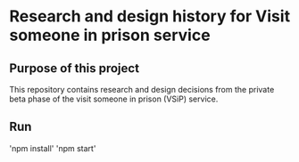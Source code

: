 # Research and design history for Visit someone in prison service

## Purpose of this project

This repository contains research and design decisions from the private beta phase of the visit someone in prison (VSiP) service.

## Run

'npm install'
'npm start'
